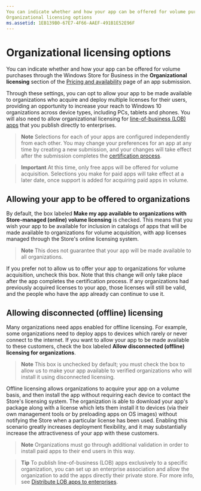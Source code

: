 ```yaml
---
You can indicate whether and how your app can be offered for volume purchases through the Windows Store for Business in the Organizational licensing section of the Pricing and availability page of an app submission.
Organizational licensing options
ms.assetid: 1EB139B0-67E7-4F66-AAEF-491B1E52E96F
---
```


# Organizational licensing options


You can indicate whether and how your app can be offered for volume purchases through the Windows Store for Business in the **Organizational licensing** section of the [Pricing and availability](set-app-pricing-and-availability.md#organizational-licensing) page of an app submission.

Through these settings, you can opt to allow your app to be made available to organizations who acquire and deploy multiple licenses for their users, providing an opportunity to increase your reach to Windows 10 organizations across device types, including PCs, tablets and phones. You will also need to allow organizational licensing for [line-of-business (LOB) apps](distribute-lob-apps-to-enterprises.md) that you publish directly to enterprises.

> **Note**  Selections for each of your apps are configured independently from each other. You may change your preferences for an app at any time by creating a new submission, and your changes will take effect after the submission completes the [certification process](the-app-certification-process.md).
 
> **Important**  At this time, only free apps will be offered for volume acquisition. Selections you make for paid apps will take effect at a later date, once support is added for acquiring paid apps in volume. 

## Allowing your app to be offered to organizations


By default, the box labeled **Make my app available to organizations with Store-managed (online) volume licensing** is checked. This means that you wish your app to be available for inclusion in catalogs of apps that will be made available to organizations for volume acquisition, with app licenses managed through the Store's online licensing system.

> **Note**  This does not guarantee that your app will be made available to all organizations.

If you prefer not to allow us to offer your app to organizations for volume acquisition, uncheck this box. Note that this change will only take place after the app completes the certification process. If any organizations had previously acquired licenses to your app, those licenses will still be valid, and the people who have the app already can continue to use it.

## Allowing disconnected (offline) licensing


Many organizations need apps enabled for offline licensing. For example, some organizations need to deploy apps to devices which rarely or never connect to the internet. If you want to allow your app to be made available to these customers, check the box labeled **Allow disconnected (offline) licensing for organizations**.

> **Note**  This box is unchecked by default; you must check the box to allow us to make your app available to verified organizations who will install it using disconnected licensing.

Offline licensing allows organizations to acquire your app on a volume basis, and then install the app without requiring each device to contact the Store's licensing system.
The organization is able to download your app's package along with a license which lets them install it to devices (via their own management tools or by preloading apps on OS images) without notifying the Store when a particular license has been used. Enabling this scenario greatly increases deployment flexibility, and it may substantially increase the attractiveness of your app with these customers.

>**Note**  Organizations must go through additional validation in order to install paid apps to their end users in this way.
 
> **Tip**  To publish line-of-business (LOB) apps exclusively to a specific organization, you can set up an enterprise association and allow the organization to add the apps directly their private store. For more info, see [Distribute LOB apps to enterprises](distribute-lob-apps-to-enterprises.md).
<!--HONumber=Mar16_HO1-->
